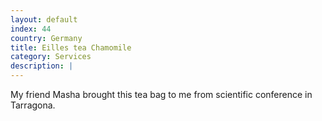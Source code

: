 ```yaml
---
layout: default
index: 44
country: Germany
title: Eilles tea Chamomile
category: Services
description: |
---
```


My friend Masha brought this tea bag to me from scientific conference in Tarragona.
